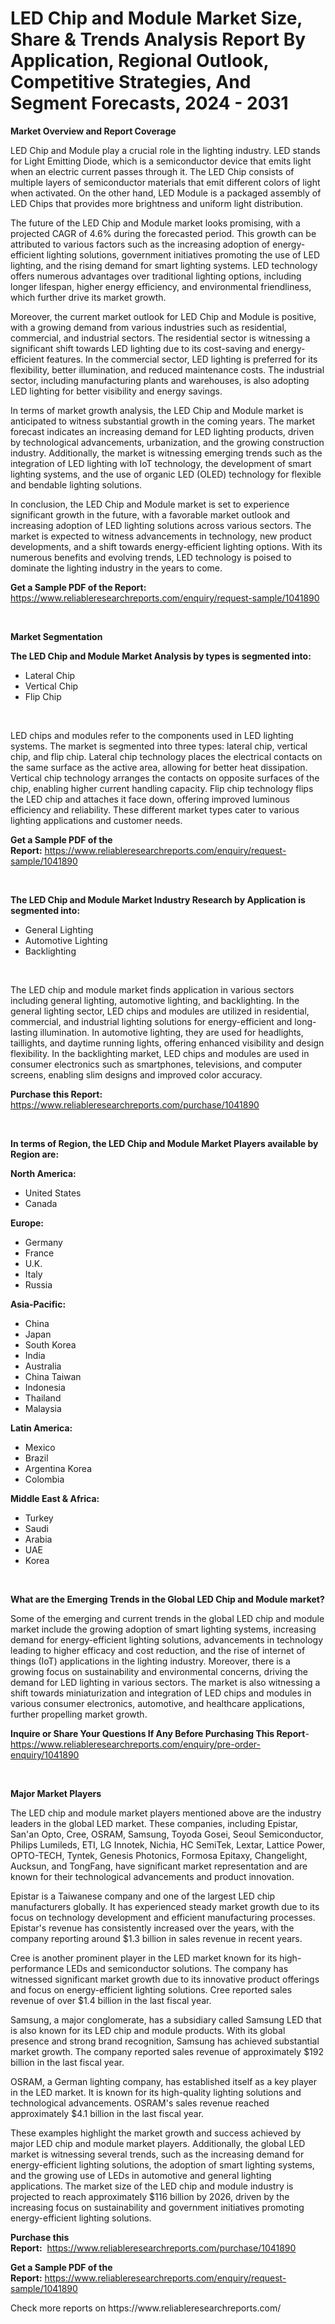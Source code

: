 <p><h1>LED Chip and Module Market Size, Share & Trends Analysis Report By Application, Regional Outlook, Competitive Strategies, And Segment Forecasts, 2024 - 2031</h1></p><p><strong>Market Overview and Report Coverage</strong></p>
<p><p>LED Chip and Module play a crucial role in the lighting industry. LED stands for Light Emitting Diode, which is a semiconductor device that emits light when an electric current passes through it. The LED Chip consists of multiple layers of semiconductor materials that emit different colors of light when activated. On the other hand, LED Module is a packaged assembly of LED Chips that provides more brightness and uniform light distribution.</p><p>The future of the LED Chip and Module market looks promising, with a projected CAGR of 4.6% during the forecasted period. This growth can be attributed to various factors such as the increasing adoption of energy-efficient lighting solutions, government initiatives promoting the use of LED lighting, and the rising demand for smart lighting systems. LED technology offers numerous advantages over traditional lighting options, including longer lifespan, higher energy efficiency, and environmental friendliness, which further drive its market growth.</p><p>Moreover, the current market outlook for LED Chip and Module is positive, with a growing demand from various industries such as residential, commercial, and industrial sectors. The residential sector is witnessing a significant shift towards LED lighting due to its cost-saving and energy-efficient features. In the commercial sector, LED lighting is preferred for its flexibility, better illumination, and reduced maintenance costs. The industrial sector, including manufacturing plants and warehouses, is also adopting LED lighting for better visibility and energy savings.</p><p>In terms of market growth analysis, the LED Chip and Module market is anticipated to witness substantial growth in the coming years. The market forecast indicates an increasing demand for LED lighting products, driven by technological advancements, urbanization, and the growing construction industry. Additionally, the market is witnessing emerging trends such as the integration of LED lighting with IoT technology, the development of smart lighting systems, and the use of organic LED (OLED) technology for flexible and bendable lighting solutions.</p><p>In conclusion, the LED Chip and Module market is set to experience significant growth in the future, with a favorable market outlook and increasing adoption of LED lighting solutions across various sectors. The market is expected to witness advancements in technology, new product developments, and a shift towards energy-efficient lighting options. With its numerous benefits and evolving trends, LED technology is poised to dominate the lighting industry in the years to come.</p></p>
<p><strong>Get a Sample PDF of the Report:</strong> <a href="https://www.reliableresearchreports.com/enquiry/request-sample/1041890">https://www.reliableresearchreports.com/enquiry/request-sample/1041890</a></p>
<p>&nbsp;</p>
<p><strong>Market Segmentation</strong></p>
<p><strong>The LED Chip and Module Market Analysis by types is segmented into:</strong></p>
<p><ul><li>Lateral Chip</li><li>Vertical Chip</li><li>Flip Chip</li></ul></p>
<p>&nbsp;</p>
<p><p>LED chips and modules refer to the components used in LED lighting systems. The market is segmented into three types: lateral chip, vertical chip, and flip chip. Lateral chip technology places the electrical contacts on the same surface as the active area, allowing for better heat dissipation. Vertical chip technology arranges the contacts on opposite surfaces of the chip, enabling higher current handling capacity. Flip chip technology flips the LED chip and attaches it face down, offering improved luminous efficiency and reliability. These different market types cater to various lighting applications and customer needs.</p></p>
<p><strong>Get a Sample PDF of the Report:</strong>&nbsp;<a href="https://www.reliableresearchreports.com/enquiry/request-sample/1041890">https://www.reliableresearchreports.com/enquiry/request-sample/1041890</a></p>
<p>&nbsp;</p>
<p><strong>The LED Chip and Module Market Industry Research by Application is segmented into:</strong></p>
<p><ul><li>General Lighting</li><li>Automotive Lighting</li><li>Backlighting</li></ul></p>
<p>&nbsp;</p>
<p><p>The LED chip and module market finds application in various sectors including general lighting, automotive lighting, and backlighting. In the general lighting sector, LED chips and modules are utilized in residential, commercial, and industrial lighting solutions for energy-efficient and long-lasting illumination. In automotive lighting, they are used for headlights, taillights, and daytime running lights, offering enhanced visibility and design flexibility. In the backlighting market, LED chips and modules are used in consumer electronics such as smartphones, televisions, and computer screens, enabling slim designs and improved color accuracy.</p></p>
<p><strong>Purchase this Report:</strong>&nbsp; <a href="https://www.reliableresearchreports.com/purchase/1041890">https://www.reliableresearchreports.com/purchase/1041890</a></p>
<p>&nbsp;</p>
<p><strong>In terms of Region, the LED Chip and Module Market Players available by Region are:</strong></p>
<p>
    <p> <strong> North America: </strong>
        <ul>
            <li>United States</li>
            <li>Canada</li>
        </ul>
        </p> 
    <p> <strong> Europe: </strong>
        <ul>
            <li>Germany</li>
            <li>France</li>
            <li>U.K.</li>
            <li>Italy</li>
            <li>Russia</li>
        </ul>
        </p> 
    <p> <strong> Asia-Pacific: </strong>
        <ul>
            <li>China</li>
            <li>Japan</li>
            <li>South Korea</li>
            <li>India</li>
            <li>Australia</li>
            <li>China Taiwan</li>
            <li>Indonesia</li>
            <li>Thailand</li>
            <li>Malaysia</li>
        </ul>
        </p> 
    <p> <strong> Latin America: </strong>
        <ul>
            <li>Mexico</li>
            <li>Brazil</li>
            <li>Argentina Korea</li>
            <li>Colombia</li>
        </ul>
        </p> 
    <p> <strong> Middle East & Africa: </strong>
        <ul>
            <li>Turkey</li>
            <li>Saudi</li>
            <li>Arabia</li>
            <li>UAE</li>
            <li>Korea</li>
        </ul>
    </p>
    </p>
<p>&nbsp;</p>
<p><strong>What are the Emerging Trends in the Global LED Chip and Module market?</strong></p>
<p><p>Some of the emerging and current trends in the global LED chip and module market include the growing adoption of smart lighting systems, increasing demand for energy-efficient lighting solutions, advancements in technology leading to higher efficacy and cost reduction, and the rise of internet of things (IoT) applications in the lighting industry. Moreover, there is a growing focus on sustainability and environmental concerns, driving the demand for LED lighting in various sectors. The market is also witnessing a shift towards miniaturization and integration of LED chips and modules in various consumer electronics, automotive, and healthcare applications, further propelling market growth.</p></p>
<p><strong>Inquire or Share Your Questions If Any Before Purchasing This Report</strong>- <a href="https://www.reliableresearchreports.com/enquiry/pre-order-enquiry/1041890">https://www.reliableresearchreports.com/enquiry/pre-order-enquiry/1041890</a></p>
<p>&nbsp;</p>
<p><strong>Major Market Players</strong></p>
<p><p>The LED chip and module market players mentioned above are the industry leaders in the global LED market. These companies, including Epistar, San'an Opto, Cree, OSRAM, Samsung, Toyoda Gosei, Seoul Semiconductor, Philips Lumileds, ETI, LG Innotek, Nichia, HC SemiTek, Lextar, Lattice Power, OPTO-TECH, Tyntek, Genesis Photonics, Formosa Epitaxy, Changelight, Aucksun, and TongFang, have significant market representation and are known for their technological advancements and product innovation.</p><p>Epistar is a Taiwanese company and one of the largest LED chip manufacturers globally. It has experienced steady market growth due to its focus on technology development and efficient manufacturing processes. Epistar's revenue has consistently increased over the years, with the company reporting around $1.3 billion in sales revenue in recent years.</p><p>Cree is another prominent player in the LED market known for its high-performance LEDs and semiconductor solutions. The company has witnessed significant market growth due to its innovative product offerings and focus on energy-efficient lighting solutions. Cree reported sales revenue of over $1.4 billion in the last fiscal year.</p><p>Samsung, a major conglomerate, has a subsidiary called Samsung LED that is also known for its LED chip and module products. With its global presence and strong brand recognition, Samsung has achieved substantial market growth. The company reported sales revenue of approximately $192 billion in the last fiscal year.</p><p>OSRAM, a German lighting company, has established itself as a key player in the LED market. It is known for its high-quality lighting solutions and technological advancements. OSRAM's sales revenue reached approximately $4.1 billion in the last fiscal year.</p><p>These examples highlight the market growth and success achieved by major LED chip and module market players. Additionally, the global LED market is witnessing several trends, such as the increasing demand for energy-efficient lighting solutions, the adoption of smart lighting systems, and the growing use of LEDs in automotive and general lighting applications. The market size of the LED chip and module industry is projected to reach approximately $116 billion by 2026, driven by the increasing focus on sustainability and government initiatives promoting energy-efficient lighting solutions.</p></p>
<p><strong>Purchase this Report:</strong>&nbsp;&nbsp;<a href="https://www.reliableresearchreports.com/purchase/1041890">https://www.reliableresearchreports.com/purchase/1041890</a></p>
<p></p>
<p><strong>Get a Sample PDF of the Report:</strong>&nbsp;<a href="https://www.reliableresearchreports.com/enquiry/request-sample/1041890">https://www.reliableresearchreports.com/enquiry/request-sample/1041890</a></p>
<p>Check more reports on https://www.reliableresearchreports.com/</p>